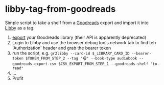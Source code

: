 # libby-tag-from-goodreads

Simple script to take a shelf from a [Goodreads](https://goodreads.com) export and import it into [Libby](https://libbyapp.com) as a tag.

1. [export](https://help.goodreads.com/s/article/How-do-I-import-or-export-my-books-1553870934590) your Goodreads library (their API is apparently deprecated)
2. Login to Libby and use the browser debug tools network tab to find teh 'Authorization' header and grab the bearer token
3. run the script, e.g. `gr2libby --card-id $_LIBRARY_CARD_ID --bearer-token $TOKEN_FROM_STEP_2 --tag "🎧" --book-type audiobook --goodreads-export-csv $CSV_EXPORT_FROM_STEP_1 --goodreads-shelf "to-read"`
4. ...
5. Profit